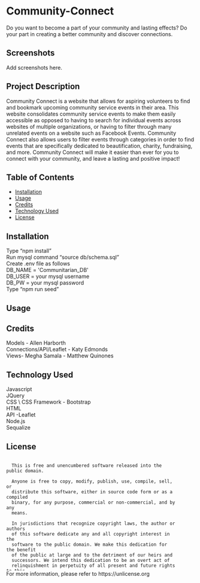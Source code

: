 # Community-Connect

Do you want to become a part of your community and lasting effects? Do your part in creating a better community and discover connections.

## Screenshots
Add screenshots here. 

## Project Description
Community Connect is a website that allows for aspiring volunteers to find and bookmark upcoming community service events in their area. This website consolidates community service events to make them easily accessible as opposed to having to search for individual events across websites of multiple organizations, or having to filter through many unrelated events on a website such as Facebook Events. Community Connect also allows users to filter events through categories in order to find events that are specifically dedicated to beautification, charity, fundraising, and more. Community Connect will make it easier than ever for you to connect with your community, and leave a lasting and positive impact!


## Table of Contents
* [Installation](#Installation)
* [Usage](#Usage)
* [Credits](#Credits)
* [Technology Used](#TechnologyUsed)
* [License](#License)

## Installation 
Type “npm install” \
Run mysql command “source db/schema.sql” \
Create .env file as follows \
	DB_NAME = 'Communitarian_DB' \
  DB_USER = your mysql username \
  DB_PW = your mysql password \
Type “npm run seed” 


## Usage 


## Credits
Models - Allen Harborth \
Connections/API/Leaflet -  Katy Edmonds \
Views- Megha Samala - Matthew Quinones 

## Technology Used
Javascript \
JQuery \
CSS \ 
CSS Framework - Bootstrap \
HTML \
API -Leaflet \
Node.js \
Sequalize 

## License 
<div style="height:300px; width:90%; overflow:auto;">

      This is free and unencumbered software released into the public domain.
    
      Anyone is free to copy, modify, publish, use, compile, sell, or
      distribute this software, either in source code form or as a compiled
      binary, for any purpose, commercial or non-commercial, and by any
      means.
      
      In jurisdictions that recognize copyright laws, the author or authors
      of this software dedicate any and all copyright interest in the
      software to the public domain. We make this dedication for the benefit
      of the public at large and to the detriment of our heirs and
      successors. We intend this dedication to be an overt act of
      relinquishment in perpetuity of all present and future rights to this
      software under copyright law.
      
      THE SOFTWARE IS PROVIDED "AS IS", WITHOUT WARRANTY OF ANY KIND,
      EXPRESS OR IMPLIED, INCLUDING BUT NOT LIMITED TO THE WARRANTIES OF
      MERCHANTABILITY, FITNESS FOR A PARTICULAR PURPOSE AND NONINFRINGEMENT.
      IN NO EVENT SHALL THE AUTHORS BE LIABLE FOR ANY CLAIM, DAMAGES OR
      OTHER LIABILITY, WHETHER IN AN ACTION OF CONTRACT, TORT OR OTHERWISE,
      ARISING FROM, OUT OF OR IN CONNECTION WITH THE SOFTWARE OR THE USE OR
      OTHER DEALINGS IN THE SOFTWARE.
  </div>
For more information, please refer to https://unlicense.org

